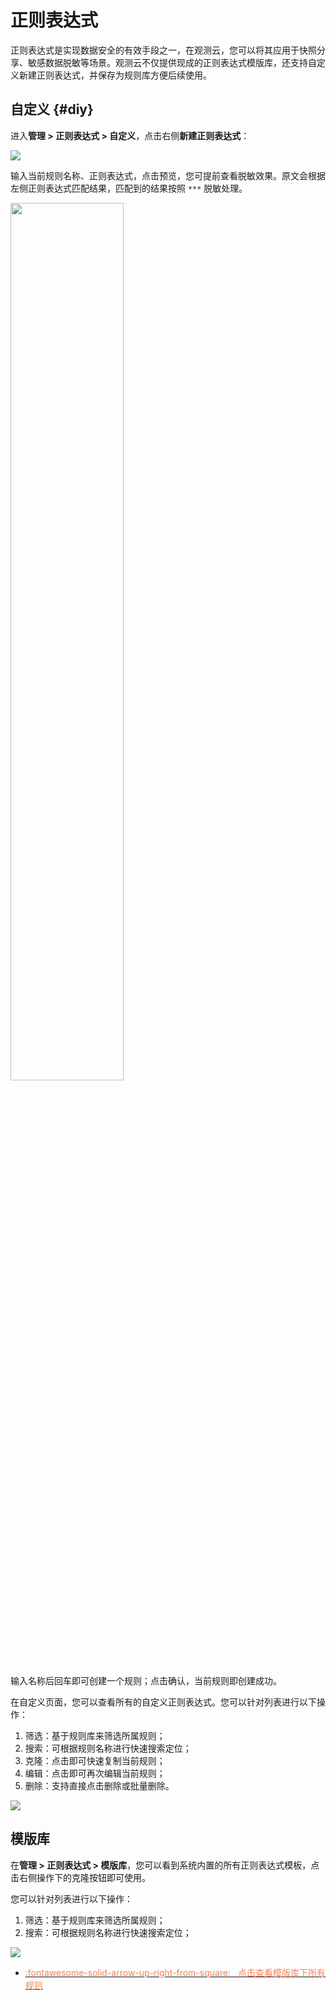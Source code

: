 # 正则表达式

正则表达式是实现数据安全的有效手段之一，在观测云，您可以将其应用于快照分享、敏感数据脱敏等场景。观测云不仅提供现成的正则表达式模版库，还支持自定义新建正则表达式，并保存为规则库方便后续使用。

## 自定义 {#diy}

进入**管理 > 正则表达式 > 自定义**，点击右侧**新建正则表达式**：

![](img/regrex.png)

输入当前规则名称、正则表达式，点击预览，您可提前查看脱敏效果。原文会根据左侧正则表达式匹配结果，匹配到的结果按照 `***` 脱敏处理。

<img src="../img/regrex-3.png" width="60%" >

输入名称后回车即可创建一个规则；点击确认，当前规则即创建成功。

在自定义页面，您可以查看所有的自定义正则表达式。您可以针对列表进行以下操作：

1. 筛选：基于规则库来筛选所属规则；
2. 搜索：可根据规则名称进行快速搜索定位；
3. 克隆：点击即可快速复制当前规则；
4. 编辑：点击即可再次编辑当前规则；
5. 删除：支持直接点击删除或批量删除。

![](img/regrex-1.png)


## 模版库

在**管理 > 正则表达式 > 模版库**，您可以看到系统内置的所有正则表达式模板，点击右侧操作下的克隆按钮即可使用。

您可以针对列表进行以下操作：

1. 筛选：基于规则库来筛选所属规则；
2. 搜索：可根据规则名称进行快速搜索定位；

![](img/regrex-2.png)

<div class="grid cards" markdown>

- [<font color="coral"> :fontawesome-solid-arrow-up-right-from-square: &nbsp; 点击查看模版库下所有规则</font>](./regex-template.md)


</div>